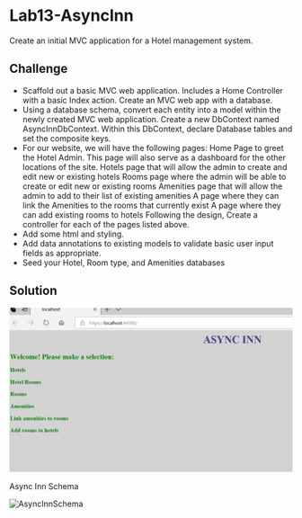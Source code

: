 # Lab13-AsyncInn

Create an initial MVC application for a Hotel management system.

## Challenge

* Scaffold out a basic MVC web application. Includes a Home Controller with a basic Index action. Create an MVC web app with a database.
* Using a database schema, convert each entity into a model within the newly created MVC web application. Create a new DbContext named AsyncInnDbContext. Within this DbContext, declare Database tables and set the composite keys.
*  For our website, we will have the following pages:
Home Page to greet the Hotel Admin. This page will also serve as a dashboard for the other locations of the site.
Hotels page that will allow the admin to create and edit new or existing hotels
Rooms page where the admin will be able to create or edit new or existing rooms
Amenities page that will allow the admin to add to their list of existing amenities
A page where they can link the Amenities to the rooms that currently exist
A page where they can add existing rooms to hotels
Following the design, Create a controller for each of the pages listed above.
* Add some html and styling.
* Add data annotations to existing models to validate basic user input fields as appropriate.
* Seed your Hotel, Room type, and Amenities databases 

## Solution

![Lab13-AsyncInn-Screencapture](https://github.com/ChristinaGislason/Lab13-AsyncInn/blob/master/Lab13-AsyncInn-Screencapture.JPG)

Async Inn Schema

![AsyncInnSchema](https://github.com/codefellows/seattle-dotnet-401d5/blob/master/Class13-EntityFramework/Resources/SchemaAsyncInn.png)
